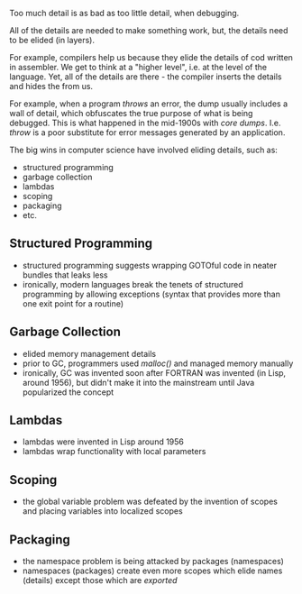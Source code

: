 Too much detail is as bad as too little detail, when debugging.

All of the details are needed to make something work, but, the details need to be elided (in layers).

For example, compilers help us because they elide the details of cod written in assembler.  We get to think at a "higher level", i.e. at the level of the language.  Yet, all of the details are there - the compiler inserts the details and hides the from us.

For example, when a program *throws* an error, the dump usually includes a wall of detail, which obfuscates the true purpose of what is being debugged.  This is what happened in the mid-1900s with *core dumps*.  I.e. *throw* is a poor substitute for error messages generated by an application.

The big wins in computer science have involved eliding details, such as:
- structured programming
- garbage collection
- lambdas
- scoping
- packaging
- etc.

## Structured Programming
- structured programming suggests wrapping GOTOful code in neater bundles that leaks less
- ironically, modern languages break the tenets of structured programming by allowing exceptions (syntax that provides more than one exit point for a routine)

## Garbage Collection
- elided memory management details
- prior to GC, programmers used *malloc()* and managed memory manually
- ironically, GC was invented soon after FORTRAN was invented (in Lisp, around 1956), but didn't make it into the mainstream until Java popularized the concept

## Lambdas
- lambdas were invented in Lisp around 1956
- lambdas wrap functionality with local parameters

## Scoping
- the global variable problem was defeated by the invention of scopes and placing variables into localized scopes

## Packaging
- the namespace problem is being attacked by packages (namespaces)
- namespaces (packages) create even more scopes which elide names (details) except those which are *exported*


